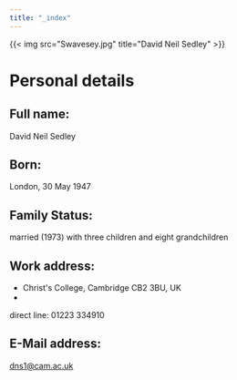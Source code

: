 ```yaml
---
title: "_index"
---
```


{{< img src="Swavesey.jpg" title="David Neil Sedley" >}}

# Personal details

## Full name:
David Neil Sedley

## Born:
London, 30 May 1947

## Family Status:
married (1973) with three children and eight grandchildren

## Work address:
- Christ's College, Cambridge CB2 3BU, UK
- 
direct line: 01223 334910

## E-Mail address:
dns1@cam.ac.uk
